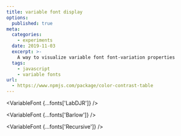 ```yaml
---
title: variable font display
options:
  published: true
meta:
  categories:
    - experiments
  date: 2019-11-03
  excerpt: >-
    A way to visualize variable font font-variation properties
  tags:
    - javascript
    - variable fonts
url:
  - https://www.npmjs.com/package/color-contrast-table
---
```


<script>
  import { fonts } from '../../../styles.js'
  import VariableFont from '../../../components/misc/variable-font.svelte'
</script>

<VariableFont {...fonts['LabDJR']} />

<VariableFont {...fonts['Barlow']} />

<VariableFont {...fonts['Recursive']} />
